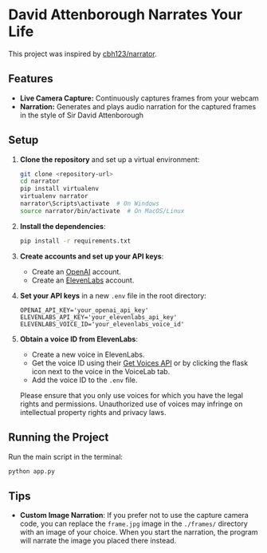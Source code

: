 # David Attenborough Narrates Your Life

This project was inspired by [cbh123/narrator](https://github.com/cbh123/narrator).

## Features

- **Live Camera Capture:** Continuously captures frames from your webcam
- **Narration:** Generates and plays audio narration for the captured frames in the style of Sir David Attenborough

## Setup

1. **Clone the repository** and set up a virtual environment:

    ```bash
    git clone <repository-url>
    cd narrator
    pip install virtualenv
    virtualenv narrator
    narrator\Scripts\activate  # On Windows
    source narrator/bin/activate  # On MacOS/Linux
    ```

2. **Install the dependencies**:

    ```bash
    pip install -r requirements.txt
    ```

3. **Create accounts and set up your API keys**:

    - Create an [OpenAI](https://platform.openai.com/docs/overview) account.
    - Create an [ElevenLabs](https://elevenlabs.io) account.

4. **Set your API keys** in a new `.env` file in the root directory:

    ```plaintext
    OPENAI_API_KEY='your_openai_api_key'
    ELEVENLABS_API_KEY='your_elevenlabs_api_key'
    ELEVENLABS_VOICE_ID='your_elevenlabs_voice_id'
    ```

5. **Obtain a voice ID from ElevenLabs**:

    - Create a new voice in ElevenLabs.
    - Get the voice ID using their [Get Voices API](https://elevenlabs.io/docs/api-reference/voices) or by clicking the flask icon next to the voice in the VoiceLab tab.
    - Add the voice ID to the `.env` file.

    Please ensure that you only use voices for which you have the legal rights and permissions. Unauthorized use of voices may infringe on intellectual property rights and privacy laws.

## Running the Project

Run the main script in the terminal:

```bash
python app.py
```

## Tips
- **Custom Image Narration**: If you prefer not to use the capture camera code, you can replace the `frame.jpg` image in the `./frames/` directory with an image of your choice. When you start the narration, the program will narrate the image you placed there instead.
